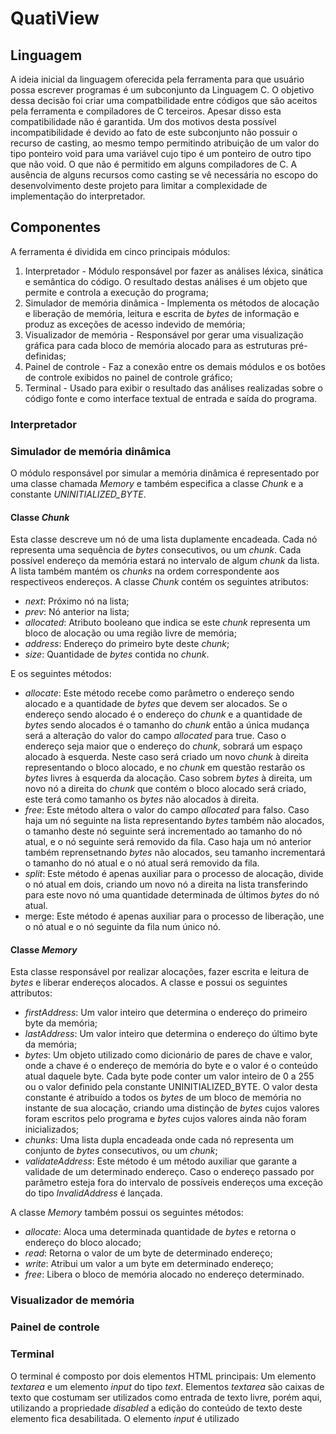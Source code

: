 # QuatiView

## Linguagem

A ideia inicial da linguagem oferecida pela ferramenta para que usuário possa escrever programas é um subconjunto da Linguagem C.
O objetivo dessa decisão foi criar uma compatbilidade entre códigos que são aceitos pela ferramenta e compiladores de C terceiros. Apesar disso esta compatibilidade não é garantida. Um dos motivos desta possível incompatibilidade é devido ao fato de este subconjunto não possuir o recurso de casting, ao mesmo tempo permitindo atribuição de um valor do tipo ponteiro void para uma variável cujo tipo é um ponteiro de outro tipo que não void. O que não é permitido em alguns compiladores de C.
A ausência de alguns recursos como casting se vê necessária no escopo do desenvolvimento deste projeto para limitar a complexidade de implementação do interpretador.

## Componentes

A ferramenta é dividida em cinco principais módulos:
1. Interpretador - Módulo responsável por fazer as análises léxica, sinática e semântica do código. O resultado destas análises é um objeto que permite e controla a execução do programa;
2. Simulador de memória dinâmica - Implementa os métodos de alocação e liberação de memória, leitura e escrita de _bytes_ de informação e produz as exceções de acesso indevido de memória;
3. Visualizador de memória - Responsável por gerar uma visualização gráfica para cada bloco de memória alocado para as estruturas pré-definidas;
4. Painel de controle - Faz a conexão entre os demais módulos e os botões de controle exibidos no painel de controle gráfico;
5. Terminal - Usado para exibir o resultado das análises realizadas sobre o código fonte e como interface textual de entrada e saída do programa.

### Interpretador

### Simulador de memória dinâmica

O módulo responsável por simular a memória dinâmica é representado por uma classe chamada _Memory_ e também especifica a classe _Chunk_ e a constante _UNINITIALIZED_BYTE_.

#### Classe _Chunk_

Esta classe descreve um nó de uma lista duplamente encadeada. Cada nó representa uma sequência de _bytes_ consecutivos, ou um _chunk_. Cada possível endereço da memória estará no intervalo de algum _chunk_ da lista. A lista também mantém os _chunks_ na ordem correspondente aos respectiveos endereços.
A classe _Chunk_ contém os seguintes atributos:
- _next_: Próximo nó na lista;
- _prev_: Nó anterior na lista;
- _allocated_: Atributo booleano que indica se este _chunk_ representa um bloco de alocação ou uma região livre de memória;
- _address_: Endereço do primeiro byte deste _chunk_;
- _size_: Quantidade de _bytes_ contida no _chunk_.

E os seguintes métodos:
- _allocate_: Este método recebe como parâmetro o endereço sendo alocado e a quantidade de _bytes_ que devem ser alocados. Se o endereço sendo alocado é o endereço do _chunk_ e a quantidade de _bytes_ sendo alocados é o tamanho do _chunk_ então a única mudança será a alteração do valor do campo _allocated_ para true. Caso o endereço seja maior que o endereço do _chunk_, sobrará um espaço alocado à esquerda. Neste caso será criado um novo _chunk_ à direita representando o bloco alocado, e no _chunk_ em questão restarão os _bytes_ livres à esquerda da alocação. Caso sobrem _bytes_ à direita, um novo nó a direita do _chunk_ que contém o bloco alocado será criado, este terá como tamanho os _bytes_ não alocados à direita.
- _free_: Este método altera o valor do campo _allocated_ para falso. Caso haja um nó seguinte na lista representando _bytes_ também não alocados, o tamanho deste nó seguinte será incrementado ao tamanho do nó atual, e o nó seguinte será removido da fila. Caso haja um nó anterior também reprensetnando _bytes_ não alocados, seu tamanho incrementará o tamanho do nó atual e o nó atual será removido da fila.
- _split_: Este método é apenas auxiliar para o processo de alocação, divide o nó atual em dois, criando um novo nó a direita na lista transferindo para este novo nó uma quantidade determinada de últimos _bytes_ do nó atual.
- merge: Este método é apenas auxiliar para o processo de liberação, une o nó atual e o nó seguinte da fila num único nó.

#### Classe _Memory_

Esta classe responsável por realizar alocações, fazer escrita e leitura de _bytes_ e liberar endereços alocados. A classe e possui os seguintes attributos:
- _firstAddress_: Um valor inteiro que determina o endereço do primeiro byte da memória;
- _lastAddress_: Um valor inteiro que determina o endereço do último byte da memória;
- _bytes_: Um objeto utilizado como dicionário de pares de chave e valor, onde a chave é o endereço de memória do byte e o valor é o conteúdo atual daquele byte. Cada byte pode conter um valor inteiro de 0 a 255 ou o valor definido pela constante UNINITIALIZED_BYTE. O valor desta constante é atribuído a todos os _bytes_ de um bloco de memória no instante de sua alocação, criando uma distinção de _bytes_ cujos valores foram escritos pelo programa e _bytes_ cujos valores ainda não foram inicializados;
- _chunks_: Uma lista dupla encadeada onde cada nó representa um conjunto de _bytes_ consecutivos, ou um _chunk_;
- _validateAddress_: Este método é um método auxiliar que garante a validade de um determinado endereço. Caso o endereço passado por parâmetro esteja fora do intervalo de possíveis endereços uma exceção do tipo _InvalidAddress_ é lançada.

A classe _Memory_ também possui os seguintes métodos:
- _allocate_: Aloca uma determinada quantidade de _bytes_ e retorna o endereço do bloco alocado;
- _read_: Retorna o valor de um byte de determinado endereço;
- _write_: Atribui um valor a um byte em determinado endereço;
- _free_: Libera o bloco de memória alocado no endereço determinado.

### Visualizador de memória

### Painel de controle

### Terminal

O terminal é composto por dois elementos HTML principais: Um elemento _textarea_ e um elemento _input_ do tipo _text_. Elementos _textarea_ são caixas de texto que costumam ser utilizados como entrada de texto livre, porém aqui, utilizando a propriedade _disabled_ a edição do conteúdo de texto deste elemento fica desabilitada.
O elemento _input_ é utilizado
